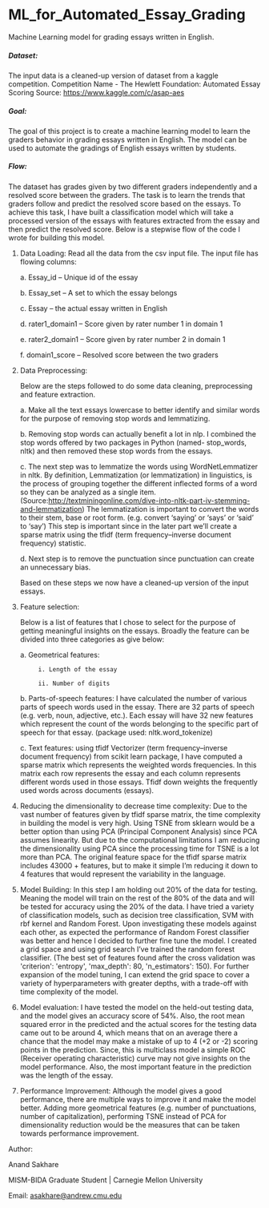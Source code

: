 # ML_for_Automated_Essay_Grading
Machine Learning model for grading essays written in English.

##### *Dataset:*
The input data is a cleaned-up version of dataset from a kaggle competition.
Competition Name - The Hewlett Foundation: Automated Essay Scoring Source: https://www.kaggle.com/c/asap-aes

##### *Goal:*
The goal of this project is to create a machine learning model to learn the graders behavior in grading essays written in English. The model can be used to automate the gradings of English essays written by students.

##### *Flow:*
The dataset has grades given by two different graders independently and a resolved score between the graders. The task is to learn the trends that graders follow and predict the resolved score based on the essays. To achieve this task, I have built a classification model which will take a processed version of the essays with features extracted from the essay and then predict the resolved score. Below is a stepwise flow of the code I wrote for building this model.

1. Data Loading:
Read all the data from the csv input file. The input file has flowing columns:

      a. Essay_id – Unique id of the essay

      b. Essay_set – A set to which the essay belongs

      c. Essay – the actual essay written in English

      d. rater1_domain1 – Score given by rater number 1 in domain 1

      e. rater2_domain1 – Score given by rater number 2 in domain 1

      f. domain1_score – Resolved score between the two graders

2. Data Preprocessing:

    Below are the steps followed to do some data cleaning, preprocessing and feature extraction.

      a. Make all the text essays lowercase to better identify and similar words for the purpose of removing stop words and lemmatizing.

      b. Removing stop words can actually benefit a lot in nlp. I combined the stop words offered by two packages in Python (named- stop_words, nltk) and then removed these stop words from the essays.

      c. The next step was to lemmatize the words using WordNetLemmatizer in nltk. By definition, Lemmatization (or lemmatization) in linguistics, is the process of grouping together the different inflected forms of a word so they can be analyzed as a single item. (Source:http://textminingonline.com/dive-into-nltk-part-iv-stemming-and-lemmatization) The lemmatization is important to convert the words to their stem, base or root form. (e.g. convert ‘saying’ or ‘says’ or ‘said’ to ‘say’) This step is important since in the later part we’ll create a sparse matrix using the tfidf (term frequency–inverse document frequency) statistic.

      d. Next step is to remove the punctuation since punctuation can create an unnecessary bias.

    Based on these steps we now have a cleaned-up version of the input essays.

3. Feature selection:

    Below is a list of features that I chose to select for the purpose of getting meaningful insights on the essays. Broadly the feature can be divided into three categories as give below:

      a. Geometrical features:
              
            i. Length of the essay
              
            ii. Number of digits
      
      b. Parts-of-speech features: I have calculated the number of various parts of speech words used in the essay. There are 32 parts of speech (e.g. verb, noun, adjective, etc.). Each essay will have 32 new features which represent the count of the words belonging to the specific part of speech for that essay. (package used: nltk.word_tokenize)

      c. Text features: using tfidf Vectorizer (term frequency–inverse document frequency) from scikit learn package, I have computed a sparse matrix which represents the weighted words frequencies. In this matrix each row represents the essay and each column represents different words used in those essays. Tfidf down weights the frequently used words across documents (essays).

4. Reducing the dimensionality to decrease time complexity:
Due to the vast number of features given by tfidf sparse matrix, the time complexity in building the model is very high. Using TSNE from sklearn would be a better option than using PCA (Principal Component Analysis) since PCA assumes linearity. But due to the computational limitations I am reducing the dimensionality using PCA since the processing time for TSNE is a lot more than PCA. The original feature space for the tfidf sparse matrix includes 43000 + features, but to make it simple I’m reducing it down to 4 features that would represent the variability in the language.

5. Model Building:
In this step I am holding out 20% of the data for testing. Meaning the model will train on the rest of the 80% of the data and will be tested for accuracy using the 20% of the data. I have tried a variety of classification models, such as decision tree classification, SVM with rbf kernel and Random Forest. Upon investigating these models against each other, as expected the performance of Random Forest classifier was better and hence I decided to further fine tune the model. I created a grid space and using grid search I’ve trained the random forest classifier. (The best set of features found after the cross validation was 'criterion': 'entropy', 'max_depth': 80, 'n_estimators': 150). For further expansion of the model tuning, I can extend the grid space to cover a variety of hyperparameters with greater depths, with a trade-off with time complexity of the model.

6. Model evaluation:
I have tested the model on the held-out testing data, and the model gives an accuracy score of 54%. Also, the root mean squared error in the predicted and the actual scores for the testing data came out to be around 4, which means that on an average there a chance that the model may make a mistake of up to 4 (+2 or -2) scoring points in the prediction. Since, this is multiclass model a simple ROC (Receiver operating characteristic) curve may not give insights on the model performance. Also, the most important feature in the prediction was the length of the essay.

7. Performance Improvement:
Although the model gives a good performance, there are multiple ways to improve it and make the model better. Adding more geometrical features (e.g. number of punctuations, number of capitalization), performing TSNE instead of PCA for dimensionality reduction would be the measures that can be taken towards performance improvement.

Author:

Anand Sakhare

MISM-BIDA Graduate Student | Carnegie Mellon University

Email: asakhare@andrew.cmu.edu

